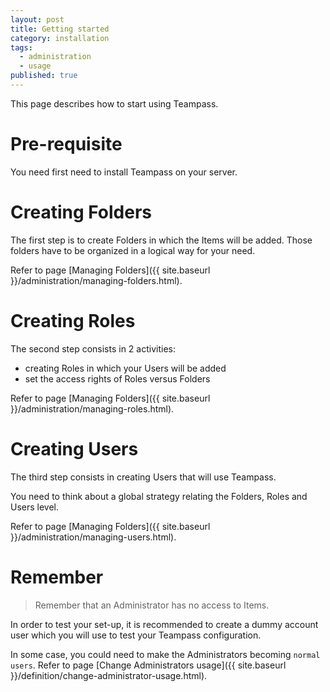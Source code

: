 ```yaml
---
layout: post
title: Getting started
category: installation
tags: 
  - administration
  - usage
published: true
---
```




<p class="message">
    This page describes how to start using Teampass.
</p>
<span class="linkmore"></span>

# Pre-requisite

You need first need to install Teampass on your server.

# Creating Folders

The first step is to create Folders in which the Items will be added.
Those folders have to be organized in a logical way for your need.

Refer to page [Managing Folders]({{ site.baseurl }}/administration/managing-folders.html).

# Creating Roles

The second step consists in 2 activities:

* creating Roles in which your Users will be added
* set the access rights of Roles versus Folders

Refer to page [Managing Folders]({{ site.baseurl }}/administration/managing-roles.html).

# Creating Users

The third step consists in creating Users that will use Teampass.

You need to think about a global strategy relating the Folders, Roles and Users level.

Refer to page [Managing Folders]({{ site.baseurl }}/administration/managing-users.html).

# Remember

> Remember that an Administrator has no access to Items.

In order to test your set-up, it is recommended to create a dummy account user which you will use to test your Teampass configuration.

<i class="fa fa-lightbulb-o"></i> In some case, you could need to make the Administrators becoming `normal users`.
Refer to page [Change Administrators usage]({{ site.baseurl }}/definition/change-administrator-usage.html).
